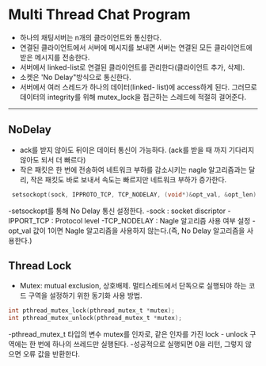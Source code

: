 # Multi Thread Chat Program
- 하나의 채팅서버는 n개의 클라이언트와 통신한다. 
- 연결된 클라이언트에서 서버에 메시지를 보내면 서버는 연결된 모든 클라이언트에 받은 메시지를 전송한다. 
- 서버에서 linked-list로 연결된 클라이언트를 관리한다(클라이언트 추가, 삭제). 
- 소켓은 'No Delay"방식으로 통신한다. 
- 서버에서 여러 스레드가 하나의 데이터(linked- list)에 access하게 된다. 그러므로 데이터의 integrity를 위해 mutex_lock을 접근하는 스레드에 적절히 걸어준다.
---
## NoDelay
- ack를 받지 않아도 뒤이은 데이터 통신이 가능하다. (ack를 받을 때 까지 기다리지 않아도 되서 더 빠르다)
- 작은 패킷은 한 번에 전송하여 네트워크 부하를 감소시키는 nagle 알고리즘과는 달리, 작은 패킷도 바로 보내서 속도는 빠르지만 네트워크 부하가 증가한다.
~~~c
 setsockopt(sock, IPPROTO_TCP, TCP_NODELAY, (void*)&opt_val, &opt_len) 
~~~
-setsockopt를 통해 No Delay 통신 설정한다. 
-sock : socket discriptor
-IPPORT_TCP : Protocol level
-TCP_NODELAY : Nagle 알고리즘 사용 여부 설정
-opt_val 값이 1이면 Nagle 알고리즘을 사용하지 않는다.(즉, No Delay 알고리즘을 사용한다.)
## Thread Lock
- Mutex: mutual exclusion, 상호배제. 멀티스레드에서 단독으로 실행되야 하는 코드 구역을 설정하기 위한 동기화 사용 방법.
~~~c
int pthread_mutex_lock(pthread_mutex_t *mutex);
int pthread_mutex_unlock(pthread_mutex_t *mutex);
~~~
-pthread_mutex_t 타입의 변수 mutex를 인자로, 같은 인자를 가진 lock - unlock 구역에는 한 번에 하나의 쓰레드만 실행된다. 
-성공적으로 실행되면 0을 리턴, 그렇지 않으면 오류 값을 반환한다.




